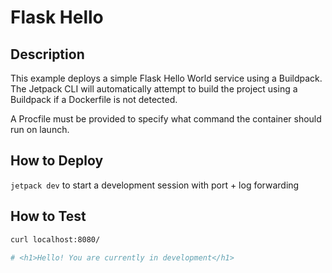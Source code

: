 # Flask Hello

## Description
This example deploys a simple Flask Hello World service using a Buildpack. The Jetpack CLI will automatically attempt to build the project using a Buildpack if a Dockerfile is not detected.

A Procfile must be provided to specify what command the container should run on launch. 

## How to Deploy
`jetpack dev` to start a development session with port + log forwarding

## How to Test

```bash
curl localhost:8080/

# <h1>Hello! You are currently in development</h1>

```